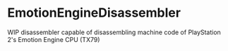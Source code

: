 # EmotionEngineDisassembler
WIP disassembler capable of disassembling machine code of PlayStation 2's Emotion Engine CPU (TX79)
